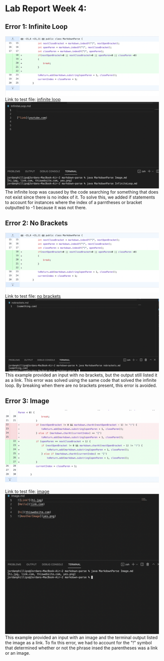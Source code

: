 # Lab Report Week 4: 

## Error 1: Infinite Loop
![diff](MarkdownDiff.png)
Link to test file: [infinite loop](InfiniteLoop.md)
![symptom](infinitesymp.png)
The infinite loop was caused by the code searching for something that does not exist since there is no index of it. To solve this, we added if statements to account for instances where the index of a parntheses or bracket outputted to -1 because it was not there. 
## Error 2: No Brackets
![diff](MarkdownDiff.png)
Link to test file: [no brackets](nobrackets.md)
![symptom](nobracketsymp.png)
This example provided an input with no brackets, but the output still listed it as a link. This error was solved using the same code that solved the infinite loop. By breaking when there are no brackets present, this error is avoided. 
## Error 3: Image
![diff](imgdiff.png)
Link to test file: [image](Image.md)
![symptom](imgsymp.png)
This example provided an input with an image and the terminal output listed the image as a link. To fix this error, we had to account for the "!" symbol that determined whether or not the phrase insed the parentheses was a link or an image. 

